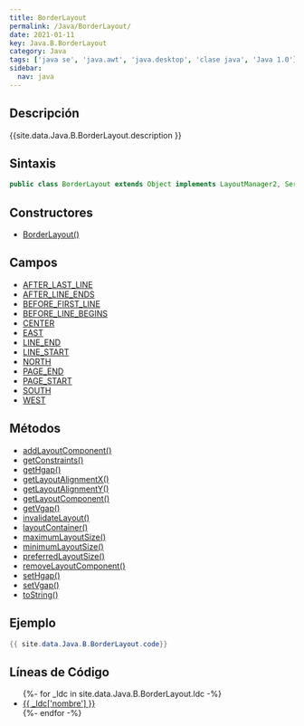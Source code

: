 ```yaml
---
title: BorderLayout
permalink: /Java/BorderLayout/
date: 2021-01-11
key: Java.B.BorderLayout
category: Java
tags: ['java se', 'java.awt', 'java.desktop', 'clase java', 'Java 1.0']
sidebar: 
  nav: java
---
```


## Descripción
{{site.data.Java.B.BorderLayout.description }}

## Sintaxis
~~~java
public class BorderLayout extends Object implements LayoutManager2, Serializable
~~~

## Constructores
* [BorderLayout()](/Java/BorderLayout/BorderLayout/)

## Campos
* [AFTER_LAST_LINE](/Java/BorderLayout/AFTER_LAST_LINE)
* [AFTER_LINE_ENDS](/Java/BorderLayout/AFTER_LINE_ENDS)
* [BEFORE_FIRST_LINE](/Java/BorderLayout/BEFORE_FIRST_LINE)
* [BEFORE_LINE_BEGINS](/Java/BorderLayout/BEFORE_LINE_BEGINS)
* [CENTER](/Java/BorderLayout/CENTER)
* [EAST](/Java/BorderLayout/EAST)
* [LINE_END](/Java/BorderLayout/LINE_END)
* [LINE_START](/Java/BorderLayout/LINE_START)
* [NORTH](/Java/BorderLayout/NORTH)
* [PAGE_END](/Java/BorderLayout/PAGE_END)
* [PAGE_START](/Java/BorderLayout/PAGE_START)
* [SOUTH](/Java/BorderLayout/SOUTH)
* [WEST](/Java/BorderLayout/WEST)

## Métodos
* [addLayoutComponent()](/Java/BorderLayout/addLayoutComponent)
* [getConstraints()](/Java/BorderLayout/getConstraints)
* [getHgap()](/Java/BorderLayout/getHgap)
* [getLayoutAlignmentX()](/Java/BorderLayout/getLayoutAlignmentX)
* [getLayoutAlignmentY()](/Java/BorderLayout/getLayoutAlignmentY)
* [getLayoutComponent()](/Java/BorderLayout/getLayoutComponent)
* [getVgap()](/Java/BorderLayout/getVgap)
* [invalidateLayout()](/Java/BorderLayout/invalidateLayout)
* [layoutContainer()](/Java/BorderLayout/layoutContainer)
* [maximumLayoutSize()](/Java/BorderLayout/maximumLayoutSize)
* [minimumLayoutSize()](/Java/BorderLayout/minimumLayoutSize)
* [preferredLayoutSize()](/Java/BorderLayout/preferredLayoutSize)
* [removeLayoutComponent()](/Java/BorderLayout/removeLayoutComponent)
* [setHgap()](/Java/BorderLayout/setHgap)
* [setVgap()](/Java/BorderLayout/setVgap)
* [toString()](/Java/BorderLayout/toString)

## Ejemplo
~~~java
{{ site.data.Java.B.BorderLayout.code}}
~~~

## Líneas de Código
<ul>
{%- for _ldc in site.data.Java.B.BorderLayout.ldc -%}
   <li>
       <a href="{{_ldc['url'] }}">{{ _ldc['nombre'] }}</a>
   </li>
{%- endfor -%}
</ul>
